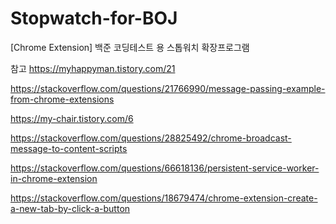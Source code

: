 # Stopwatch-for-BOJ

[Chrome Extension] 백준 코딩테스트 용 스톱워치 확장프로그램

참고
https://myhappyman.tistory.com/21

https://stackoverflow.com/questions/21766990/message-passing-example-from-chrome-extensions

https://my-chair.tistory.com/6

https://stackoverflow.com/questions/28825492/chrome-broadcast-message-to-content-scripts

https://stackoverflow.com/questions/66618136/persistent-service-worker-in-chrome-extension

https://stackoverflow.com/questions/18679474/chrome-extension-create-a-new-tab-by-click-a-button
